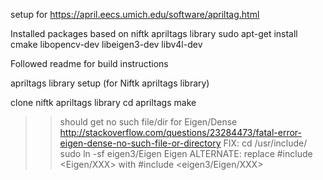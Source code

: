setup for https://april.eecs.umich.edu/software/apriltag.html

Installed packages based on niftk apriltags library
sudo apt-get install cmake libopencv-dev libeigen3-dev libv4l-dev

Followed readme for build instructions



apriltags library setup (for Niftk apriltags library)

clone niftk apriltags library
cd apriltags
make

>> should get no such file/dir for Eigen/Dense
http://stackoverflow.com/questions/23284473/fatal-error-eigen-dense-no-such-file-or-directory
FIX:
cd /usr/include/
sudo ln -sf eigen3/Eigen Eigen
ALTERNATE:
replace #include <Eigen/XXX> with #include <eigen3/Eigen/XXX>